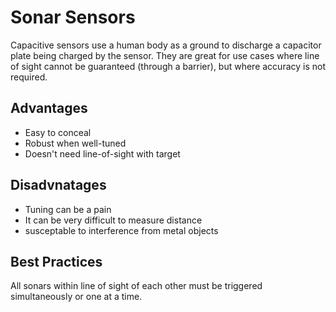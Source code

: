 # Sonar Sensors

Capacitive sensors use a human body as a ground to discharge a capacitor plate being charged by the sensor.  They are great for use cases where line of sight cannot be guaranteed (through a barrier), but where accuracy is not required.

## Advantages

* Easy to conceal
* Robust when well-tuned
* Doesn't need line-of-sight with target

## Disadvnatages

* Tuning can be a pain
* It can be very difficult to measure distance
* susceptable to interference from metal objects

## Best Practices

All sonars within line of sight of each other must be triggered simultaneously or one at a time.
